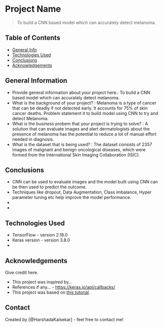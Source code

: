 # Project Name
> To build a CNN based model which can accurately detect melanoma.



## Table of Contents
* [General Info](#general-information)
* [Technologies Used](#technologies-used)
* [Conclusions](#conclusions)
* [Acknowledgements](#acknowledgements)

<!-- You can include any other section that is pertinent to your problem -->

## General Information
- Provide general information about your project here.: To build a CNN based model which can accurately detect melanoma.	
- What is the background of your project? : Melanoma is a type of cancer that can be deadly if not detected early. It accounts for 75% of skin cancer deaths. Problem statement it to build model using CNN to try and detect Melanoma.
- What is the business probem that your project is trying to solve? : A solution that can evaluate images and alert dermatologists about the presence of melanoma has the potential to reduce a lot of manual effort needed in diagnosis.
- What is the dataset that is being used? : The dataset consists of 2357 images of malignant and benign oncological diseases, which were formed from the International Skin Imaging Collaboration (ISIC).

<!-- You don't have to answer all the questions - just the ones relevant to your project. -->

## Conclusions
- CNN can be used to evaluate images and the model built using CNN can be then used to predict the outcome.
- Techniques like dropout, Data Augmentation, Class imbalance, Hyper parameter tuning etc help improve the model performance.
- 
- 

<!-- You don't have to answer all the questions - just the ones relevant to your project. -->


## Technologies Used
- TensorFlow - version 2.18.0
- Keras version - version 3.8.0
- 

<!-- As the libraries versions keep on changing, it is recommended to mention the version of library used in this project -->

## Acknowledgements
Give credit here.
- This project was inspired by...
- References if any... - https://keras.io/api/callbacks/
- This project was based on [this tutorial](https://www.example.com).


## Contact
Created by [@HarshadaKalsekar] - feel free to contact me!


<!-- Optional -->
<!-- ## License -->
<!-- This project is open source and available under the [... License](). -->

<!-- You don't have to include all sections - just the one's relevant to your project -->
